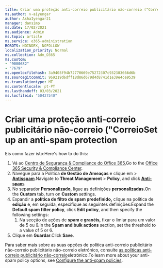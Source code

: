 ```yaml
---
title: Criar uma proteção anti-correio publicitário não-correio ("Correio
ms.author: v-aiyengar
author: AshaIyengar21
manager: dansimp
ms.date: 17/02/2021
ms.audience: Admin
ms.topic: article
ms.service: o365-administration
ROBOTS: NOINDEX, NOFOLLOW
localization_priority: Normal
ms.collection: Adm_O365
ms.custom:
- "9000682"
- "7679"
ms.openlocfilehash: 3a9408f94b72770669e75272307c932303666d6b
ms.sourcegitcommit: 969219d6dff18d86d679d4d8741d1e39e4ce9539
ms.translationtype: MT
ms.contentlocale: pt-PT
ms.lasthandoff: 03/03/2021
ms.locfileid: "50427540"
---
```

# <a name="set-up-an-anti-spam-protection"></a><span data-ttu-id="8b18d-102">Criar uma proteção anti-correio publicitário não-correio ("Correio</span><span class="sxs-lookup"><span data-stu-id="8b18d-102">Set up an anti-spam protection</span></span>

<span data-ttu-id="8b18d-103">Eis como fazer isto:</span><span class="sxs-lookup"><span data-stu-id="8b18d-103">Here's how to do this:</span></span>

1. <span data-ttu-id="8b18d-104">Vá ao [Centro de Segurança & Compliance do Office 365.](https://go.microsoft.com/fwlink/p/?linkid=2077143)</span><span class="sxs-lookup"><span data-stu-id="8b18d-104">Go to the [Office 365 Security & Compliance Center](https://go.microsoft.com/fwlink/p/?linkid=2077143).</span></span>
1. <span data-ttu-id="8b18d-105">Navegue para a Política **de Gestão de Ameaças** e clique em  >   **[Antisspam](https://go.microsoft.com/fwlink/p/?linkid=2077143)**.</span><span class="sxs-lookup"><span data-stu-id="8b18d-105">Navigate to **Threat Management** > **Policy**, and click **[Anti-spam](https://go.microsoft.com/fwlink/p/?linkid=2077143)**.</span></span>
1. <span data-ttu-id="8b18d-106">No separador **Personalizado,** ligue as definições **personalizadas.**</span><span class="sxs-lookup"><span data-stu-id="8b18d-106">On the **Custom** tab, turn on **Custom** settings.</span></span>
1. <span data-ttu-id="8b18d-107">Expandir a **política de filtro de spam predefinido,** clique na política de **edição** e, em seguida, especifique as seguintes definições:</span><span class="sxs-lookup"><span data-stu-id="8b18d-107">Expand the **Default spam filter policy**,  click **Edit policy**, and then specify the following settings:</span></span>
    1. <span data-ttu-id="8b18d-108">Na secção de ações de **spam e granéis,** fixar o limiar para um valor de 5 ou 6.</span><span class="sxs-lookup"><span data-stu-id="8b18d-108">In the **Spam and bulk actions** section, set the threshold to a value of 5 or 6.</span></span>
1. <span data-ttu-id="8b18d-109">Clique em **Guardar**.</span><span class="sxs-lookup"><span data-stu-id="8b18d-109">Click **Save**.</span></span>

<span data-ttu-id="8b18d-110">Para saber mais sobre as suas opções de política anti-correio publicitário não-correio publicitário não-correio eletrónico, consulte [as políticas anti-correio publicitário não-correio](https://go.microsoft.com/fwlink/?linkid=2092051)eletrónico.</span><span class="sxs-lookup"><span data-stu-id="8b18d-110">To learn more about your anti-spam policy options, see [Configure the anti-spam policies](https://go.microsoft.com/fwlink/?linkid=2092051).</span></span>
